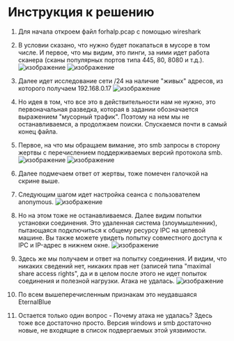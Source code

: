# Инструкция к решению
1. Для начала откроем файл forhalp.pcap с помощью wireshark
2. В условии сказано, что нужно будет покапаться в мусоре в том числе. И первое, что мы видим, это пинги, за ними идет работа сканера (сканы популярных портов типа 445, 80, 8080 и т.д.).
![изображение](https://user-images.githubusercontent.com/121693349/210439137-d90efff1-191d-4c04-9c25-f42a1980f637.png)
![изображение](https://user-images.githubusercontent.com/121693349/210439286-9f29095d-a861-49d1-88aa-91b33f86d5aa.png)
4. Далее идет исследование сети /24 на наличие "живых" адресов, из которого получаем 192.168.0.17
![изображение](https://user-images.githubusercontent.com/121693349/210439988-6497ebb3-fcac-4001-b096-e5afb63f5679.png)

5. Но идея в том, что все это в действительности нам не нужно, это первоначальная разведка, которая в задании обозначается выражением "мусорный трафик". Поэтому на нем мы не останавливаемся, а продолжаем поиски. Спускаемся почти в самый конец файла.
6. Первое, на что мы обращаем вимание, это smb запросы в сторону жертвы c перечислением поддерживаемых версий протокола smb.
![изображение](https://user-images.githubusercontent.com/121693349/210442117-59d3c980-97a6-410c-a28c-b090cbee798b.png)
 ![изображение](https://user-images.githubusercontent.com/121693349/210442231-779a4112-7a15-4beb-9f65-7a8a933f0b97.png)
7. Далее подмечаем ответ от жертвы, тоже помечен галочкой на скрине выше. 
8. Следующим шагом идет настройка сеанса с пользователем anonymous.
![изображение](https://user-images.githubusercontent.com/121693349/210448292-45d3d497-242c-4ee5-9790-44703b387f72.png)
9. Но на этом тоже не останавливаемся. Далее видим попытки установки соединения. Это удаленная система (злоумышленник), пытающаяся подключиться к общему ресурсу IPC на целевой машине. Вы также можете увидеть попытку совместного доступа к IPC и IP-адрес в нижнем окне.
![изображение](https://user-images.githubusercontent.com/121693349/210448138-5c936876-e7eb-4c95-9221-20b031bbe59d.png)
10. Здесь же мы получаем и ответ на попытку соединения. И видим, что никаких сведений нет, никаких прав нет (записей типа "maximal share access rights", да и в целом после этого не идет попыток соединения и полезной нагрузки. Атака не удалась.
![изображение](https://user-images.githubusercontent.com/121693349/210448997-04d07165-ea06-4773-b3bc-2cddcafba642.png)
11. По всем вышеперечисленным признакам это неудавшаяся EternalBlue
12. Остается только один вопрос - Почему атака не удалась? Здесь тоже все достаточно просто. Версия windows и smb достаточно новые, не входящие в список подвергаемых этой уязвимости.
